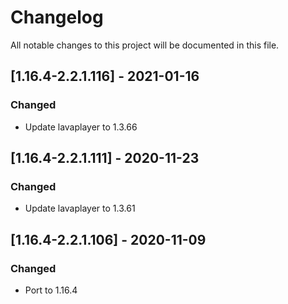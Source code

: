 # Changelog
All notable changes to this project will be documented in this file.

## [1.16.4-2.2.1.116] - 2021-01-16
### Changed
 - Update lavaplayer to 1.3.66

## [1.16.4-2.2.1.111] - 2020-11-23
### Changed
 - Update lavaplayer to 1.3.61

## [1.16.4-2.2.1.106] - 2020-11-09
### Changed
 - Port to 1.16.4
